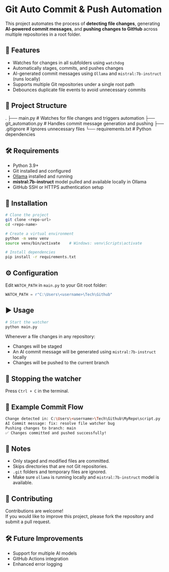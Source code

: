 # Git Auto Commit & Push Automation

This project automates the process of **detecting file changes**, generating **AI-powered commit messages**, and **pushing changes to GitHub** across multiple repositories in a root folder.

## 🚀 Features
- Watches for changes in all subfolders using `watchdog`
- Automatically stages, commits, and pushes changes
- AI-generated commit messages using `Ollama` and `mistral:7b-instruct` (runs locally)
- Supports multiple Git repositories under a single root path
- Debounces duplicate file events to avoid unnecessary commits

## 📂 Project Structure
.
├── main.py             # Watches for file changes and triggers automation
├── git_automation.py   # Handles commit message generation and pushing
├── .gitignore          # Ignores unnecessary files
└── requirements.txt    # Python dependencies

## 🛠 Requirements
- Python 3.9+
- Git installed and configured
- [Ollama](https://ollama.ai) installed and running
- **mistral:7b-instruct** model pulled and available locally in Ollama
- GitHub SSH or HTTPS authentication setup

## 🔧 Installation
```bash
# Clone the project
git clone <repo-url>
cd <repo-name>

# Create a virtual environment
python -m venv venv
source venv/bin/activate    # Windows: venv\Scripts\activate

# Install dependencies
pip install -r requirements.txt
```

## ⚙️ Configuration
Edit `WATCH_PATH` in `main.py` to your Git root folder:
```python
WATCH_PATH = r"C:\Users\<username>\Tech\Github"
```

## ▶️ Usage
```bash
# Start the watcher
python main.py
```

Whenever a file changes in any repository:
- Changes will be staged
- An AI commit message will be generated using `mistral:7b-instruct` locally
- Changes will be pushed to the current branch

## 🛑 Stopping the watcher
Press `Ctrl + C` in the terminal.

## 📝 Example Commit Flow
```bash
Change detected in: C:\Users\<username>\Tech\Github\MyRepo\script.py
AI Commit message: fix: resolve file watcher bug
Pushing changes to branch: main
✅ Changes committed and pushed successfully!
```

## 📌 Notes
- Only staged and modified files are committed.
- Skips directories that are not Git repositories.
- `.git` folders and temporary files are ignored.
- Make sure `ollama` is running locally and `mistral:7b-instruct` model is available.

## 🤝 Contributing
Contributions are welcome!  
If you would like to improve this project, please fork the repository and submit a pull request.

## 🛠 Future Improvements
- Support for multiple AI models
- GitHub Actions integration
- Enhanced error logging
